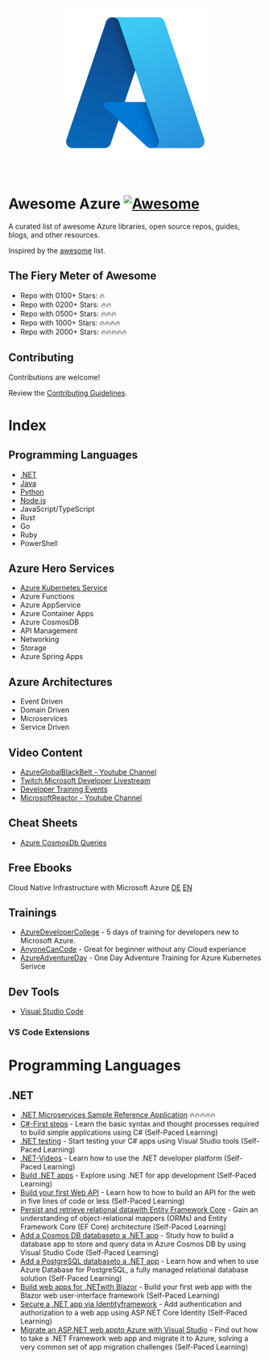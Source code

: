 <br/>
<p align="center">
  <img src="../assets/azure.png" width="300" height="300">
</p>
<br/>

# Awesome Azure [![Awesome](https://cdn.rawgit.com/sindresorhus/awesome/d7305f38d29fed78fa85652e3a63e154dd8e8829/media/badge.svg)](https://github.com/sindresorhus/awesome)

A curated list of awesome Azure libraries, open source repos, guides, blogs, and other resources.

Inspired by the [awesome](https://github.com/sindresorhus/awesome) list.

## The Fiery Meter of Awesome

* Repo with 0100+ Stars: :fire:
* Repo with 0200+ Stars: :fire::fire:
* Repo with 0500+ Stars: :fire::fire::fire:
* Repo with 1000+ Stars: :fire::fire::fire::fire:
* Repo with 2000+ Stars: :fire::fire::fire::fire::fire:

## Contributing

Contributions are welcome!

Review the [Contributing Guidelines](../CONTRIBUTING.md#awesome-azure).

# Index

## Programming Languages

* [.NET](#.NET)
* [Java](./java.md)
* [Python](./python.md)
* [Node.js](./nodejs.md)
* JavaScript/TypeScript
* Rust
* Go
* Ruby
* PowerShell

## Azure Hero Services

* [Azure Kubernetes Service](./aks.md)
* Azure Functions
* Azure AppService
* Azure Container Apps
* Azure CosmosDB
* API Management
* Networking
* Storage
* Azure Spring Apps

## Azure Architectures

* Event Driven
* Domain Driven
* Microservices
* Service Driven

## Video Content

* [AzureGlobalBlackBelt - Youtube Channel](https://www.youtube.com/c/AzureGlobalBlackBelt)
* [Twitch Microsoft Developer Livestream](https://www.twitch.tv/microsoftdeveloper)
* [Developer Training Events](https://reactor.microsoft.com/en-us/reactor/home/index/)
* [MicrosoftReactor - Youtube Channel](https://www.youtube.com/c/MicrosoftReactor1)

## Cheat Sheets

* [Azure CosmosDb Queries](https://docs.microsoft.com/en-us/azure/cosmos-db/sql/query-cheat-sheet) 

## Free Ebooks

Cloud Native Infrastructure with Microsoft Azure [DE](https://azure.microsoft.com/de-de/resources/cloud-native-infrastructure-with-microsoft-azure/?WT.mc_id=AID3051920_EML_8080953) [EN](https://azure.microsoft.com/en-us/resources/cloud-native-infrastructure-with-microsoft-azure/?WT.mc_id=AID3051920_EML_8080953)

## Trainings

* [AzureDeveloperCollege](https://github.com/azuredevcollege/trainingdays) - 5 days of training for developers new to Microsoft Azure.
* [AnyoneCanCode](https://github.com/microsoft/anyonecancode) - Great for beginner without any Cloud experiance
* [AzureAdventureDay](https://www.microsoft.com/de-de/techwiese/events/azure-adventure-day.aspx) - One Day Adventure Training for Azure Kubernetes Serivce

## Dev Tools

* [Visual Studio Code](https://code.visualstudio.com/)

### VS Code Extensions

# Programming Languages

## .NET

* [.NET Microservices Sample Reference Application](https://github.com/dotnet-architecture/eShopOnContainers) :fire::fire::fire::fire::fire:
* [C#-First steps](https://docs.microsoft.com/en-us/learn/paths/csharp-first-steps/) - Learn the basic syntax and thought processes required to build simple applications using C# (Self-Paced Learning)
* [.NET testing](https://docs.microsoft.com/en-us/learn/modules/visual-studio-test-tools/) - Start testing your C# apps using Visual Studio tools (Self-Paced Learning)
* [.NET-Videos](https://dotnet.microsoft.com/en-us/learn/videos) - Learn how to use the .NET developer platform (Self-Paced Learning)
* [Build .NET apps](https://docs.microsoft.com/en-us/learn/paths/build-dotnet-applications-csharp/) - Explore using .NET for app development (Self-Paced Learning)
* [Build your first Web API](https://docs.microsoft.com/en-us/learn/paths/aspnet-core-minimal-api/) - Learn how to how to build an API for the web in five lines of code or less (Self-Paced Learning)
* [Persist and retrieve relational datawith Entity Framework Core](https://docs.microsoft.com/en-us/learn/modules/persist-data-ef-core/) - Gain an understanding of object-relational mappers (ORMs) and Entity Framework Core (EF Core) architecture (Self-Paced Learning)
* [Add a Cosmos DB databaseto a .NET app](https://docs.microsoft.com/en-us/learn/modules/work-with-cosmos-db/) - Study how to build a database app to store and query data in Azure Cosmos DB by using Visual Studio Code (Self-Paced Learning)
* [Add a PostgreSQL databaseto a .NET app](https://docs.microsoft.com/en-us/learn/modules/create-connect-to-postgres/) - Learn how and when to use Azure Database for PostgreSQL, a fully managed relational database solution (Self-Paced Learning)
* [Build web apps for .NETwith Blazor](https://docs.microsoft.com/en-us/learn/paths/build-web-apps-with-blazor/) - Build your first web app with the Blazor web user-interface framework (Self-Paced Learning)
* [Secure a .NET app via Identityframework](https://docs.microsoft.com/en-us/learn/modules/secure-aspnet-core-identity/) - Add authentication and authorization to a web app using ASP.NET Core Identity (Self-Paced Learning)
* [Migrate an ASP.NET web appto Azure with Visual Studio](https://docs.microsoft.com/en-us/learn/paths/migrate-aspnet-web-application/) - Find out how to take a .NET Framework web app and migrate it to Azure, solving a very common set of app migration challenges (Self-Paced Learning)

